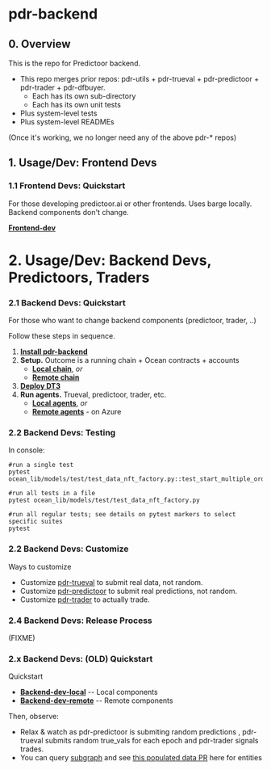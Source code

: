 <!--
Copyright 2023 Ocean Protocol Foundation
SPDX-License-Identifier: Apache-2.0
-->

# pdr-backend

## 0. Overview

This is the repo for Predictoor backend.

- This repo merges prior repos: pdr-utils + pdr-trueval + pdr-predictoor + pdr-trader + pdr-dfbuyer.
  - Each has its own sub-directory
  - Each has its own unit tests
- Plus system-level tests
- Plus system-level READMEs

(Once it's working, we no longer need any of the above pdr-* repos)

## 1. Usage/Dev: Frontend Devs

### 1.1 Frontend Devs: Quickstart

For those developing predictoor.ai or other frontends. Uses barge locally. Backend components don't change.

**[Frontend-dev](READMEs/frontend-dev.md)**

# 2. Usage/Dev: Backend Devs, Predictoors, Traders

### 2.1 Backend Devs: Quickstart

For those who want to change backend components (predictoor, trader, ..)

Follow these steps in sequence.

 1. **[Install pdr-backend](READMEs/install.md)**
 2. **Setup.** Outcome is a running chain + Ocean contracts + accounts
    - **[Local chain](READMEs/setup-local.md)**, *or*
    - **[Remote chain](READMEs/setup-remote.md)** 
 3. **[Deploy DT3](READMEs/deploy-dt3.md)**
 4. **Run agents.** Trueval, predictoor, trader, etc.
    - **[Local agents](READMEs/agents-local.md)**, *or*
    - **[Remote agents](READMEs/agents-remote.md)** - on Azure

### 2.2 Backend Devs: Testing

In console:
```console
#run a single test
pytest ocean_lib/models/test/test_data_nft_factory.py::test_start_multiple_order

#run all tests in a file
pytest ocean_lib/models/test/test_data_nft_factory.py

#run all regular tests; see details on pytest markers to select specific suites
pytest
```


### 2.2 Backend Devs: Customize

Ways to customize
- Customize [pdr-trueval](https://github.com/oceanprotocol/pdr-trueval) to submit real data, not random.
- Customize [pdr-predictoor](https://github.com/oceanprotocol/pdr-predictoor) to submit real predictions, not random.
- Customize [pdr-trader](https://github.com/oceanprotocol/pdr-trader) to actually trade.

### 2.4 Backend Devs: Release Process

(FIXME)


### 2.x Backend Devs: (OLD) Quickstart


Quickstart
- **[Backend-dev-local](READMEs/backend-dev-local.md)** -- Local components
- **[Backend-dev-remote](READMEs/backend-dev-remote.md)** -- Remote components

Then, observe:
- Relax & watch as pdr-predictoor is submiting random predictions , pdr-trueval submits random true_vals for each epoch and pdr-trader signals trades.
- You can query [subgraph](http://172.15.0.15:8000/subgraphs/name/oceanprotocol/ocean-subgraph/graphql) and see [this populated data PR](https://github.com/oceanprotocol/ocean-subgraph/pull/678) here for entities 
